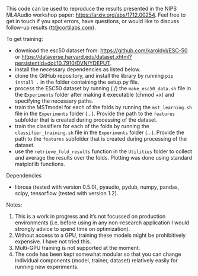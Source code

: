 This code can be used to reproduce the results presented in the NIPS ML4Audio workshop paper: https://arxiv.org/abs/1712.00254.
Feel free to get in touch if you spot errors, have questions, or would like to discuss follow-up results (tt@cortilabs.com).

To get training:
- download the esc50 dataset from: https://github.com/karoldvl/ESC-50 or https://dataverse.harvard.edu/dataset.xhtml?persistentId=doi:10.7910/DVN/YDEPUT.
- install the necessary dependencies as listed below.
- clone the GitHub repository, and install the library by running `pip install .` in the folder containing the setup.py file.
- process the ESC50 dataset by running (./) the `make_esc50_data.sh` file in the `Experiments` folder after making it executable (chmod +x) and specifying the necessary paths.
- train the MSTmodel for each of the folds by running the `mst_learning.sh` file in the `Experiments` folder (…). Provide the path to the `features` subfolder that is created during processing of the dataset.
- train the classifiers for each of the folds by running the `classifier_training.sh` file in the `Experiments` folder (…). Provide the path to the `features` subfolder that is created during processing of the dataset.
- use the `retrieve_fold_results` function in the `Utilities` folder to collect and average the results over the folds. Plotting was done using standard matplotlib functions.

Dependencies
- librosa (tested with version 0.5.0), pyaudio, pydub, numpy, pandas, scipy, tensorflow (tested with version 1.2).

Notes:
1. This is a work in progress and it’s not focussed on production environments (i.e. before using in any non-research application I would strongly advice to spend time on optimization).
2. Without access to a GPU, training these models might be prohibitively expensive. I have not tried this.
3. Multi-GPU training is not supported at the moment.
4. The code has been kept somewhat modular so that you can change individual components (model, trainer, dataset) relatively easily for running new experiments.
